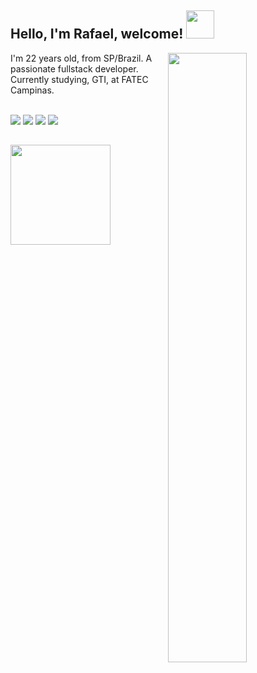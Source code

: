 ## Hello, I'm Rafael, welcome! <img src="https://media.tenor.com/63kkyhEv-68AAAAi/cat-kitty.gif" width="45"/>

<img src="https://static.wixstatic.com/media/b6f029_7e0b3165d4d9458ca93f7d9be9cd8e95~mv2.gif" width="50%" align="right" margin-left="10em"/>


I'm 22 years old, from SP/Brazil. A passionate fullstack developer. Currently studying, GTI, at FATEC Campinas.

<br/>

<div> 
  <a href="https://www.instagram.com/rochagues/" target="_blank"><img src="https://img.shields.io/badge/-Instagram-%23E4405F?style=for-the-badge&logo=instagram&logoColor=white" target="_blank"></a>
  <a href = "mailto:rafaelrochagues@gmail.com"><img src="https://img.shields.io/badge/Gmail-D14836?style=for-the-badge&logo=gmail&logoColor=white" target="_blank"></a>
  <a href="https://www.linkedin.com/in/rafael-rodrigues-52473616a/" target="_blank"><img src="https://img.shields.io/badge/-LinkedIn-%230077B5?style=for-the-badge&logo=linkedin&logoColor=white" target="_blank"></a>
  <a href="https://account.xbox.com/pt-BR/Profile?xr=mebarnav" target="_blank"><img src="https://img.shields.io/badge/Xbox-107C10?style=for-the-badge&logo=xbox&logoColor=white" target="_blank"></a> 
 </div>
  
##
<div>
  <a href="https://github.com/Rochagues">
   <img height="160em" align="center" src="https://github-readme-stats.vercel.app/api?username=Rochagues&show_icons=true&theme=vision-friendly-dark&include_all_commits=true&count_private=true">
</div>

